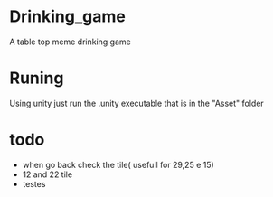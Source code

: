 # Drinking_game
A table top meme drinking game

# Runing
Using unity just run the .unity executable that is in the "Asset" folder

# todo
- when go back check the tile( usefull for 29,25 e 15)
- 12 and 22 tile
- testes
